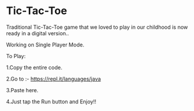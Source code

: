 # Tic-Tac-Toe
Traditional Tic-Tac-Toe game that we loved to play in our childhood is now ready in a digital version..

Working on Single Player Mode.

To Play:

1.Copy the entire code.

2.Go to :- https://repl.it/languages/java

3.Paste here.

4.Just tap the Run button and Enjoy!!



